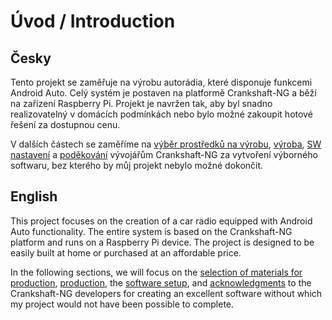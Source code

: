 # Úvod / Introduction

## Česky
Tento projekt se zaměřuje na výrobu autorádia, které disponuje funkcemi Android Auto. Celý systém je postaven na platformě Crankshaft-NG a běží na zařízení Raspberry Pi. Projekt je navržen tak, aby byl snadno realizovatelný v domácích podmínkách nebo bylo možné zakoupit hotové řešení za dostupnou cenu.

V dalších částech se zaměříme na [výběr prostředků na výrobu](parts_list.md), [výroba](hardware.md), [SW nastavení](software.md) a [poděkování](acknowledgments.md) vývojářům Crankshaft-NG za vytvoření výborného softwaru, bez kterého by můj projekt nebylo možné dokončit.

## English
This project focuses on the creation of a car radio equipped with Android Auto functionality. The entire system is based on the Crankshaft-NG platform and runs on a Raspberry Pi device. The project is designed to be easily built at home or purchased at an affordable price.

In the following sections, we will focus on the [selection of materials for production](parts_list.md), [production](hardware.md), the [software setup](software.md), and [acknowledgments](acknowledgments.md) to the Crankshaft-NG developers for creating an excellent software without which my project would not have been possible to complete.


